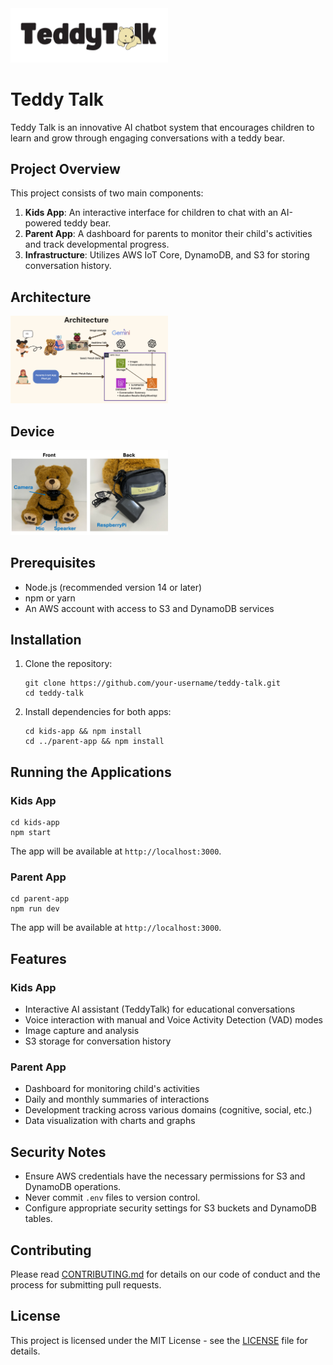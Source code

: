<img src="img/TeddyTalk.png" width="50%">

# Teddy Talk
Teddy Talk is an innovative AI chatbot system that encourages children to learn and grow through engaging conversations with a teddy bear.

## Project Overview

This project consists of two main components:

1. **Kids App**: An interactive interface for children to chat with an AI-powered teddy bear.
2. **Parent App**: A dashboard for parents to monitor their child's activities and track developmental progress.
3. **Infrastructure**: Utilizes AWS IoT Core, DynamoDB, and S3 for storing conversation history.

## Architecture
<img src="img/architecture.png" width="50%">

## Device
<img src="img/teddy_equipment.png" width="50%">

## Prerequisites

- Node.js (recommended version 14 or later)
- npm or yarn
- An AWS account with access to S3 and DynamoDB services

## Installation

1. Clone the repository:
   ```
   git clone https://github.com/your-username/teddy-talk.git
   cd teddy-talk
   ```

2. Install dependencies for both apps:
   ```
   cd kids-app && npm install
   cd ../parent-app && npm install
   ```

## Running the Applications

### Kids App

```
cd kids-app
npm start
```

The app will be available at `http://localhost:3000`.

### Parent App

```
cd parent-app
npm run dev
```

The app will be available at `http://localhost:3000`.

## Features

### Kids App
- Interactive AI assistant (TeddyTalk) for educational conversations
- Voice interaction with manual and Voice Activity Detection (VAD) modes
- Image capture and analysis
- S3 storage for conversation history

### Parent App
- Dashboard for monitoring child's activities
- Daily and monthly summaries of interactions
- Development tracking across various domains (cognitive, social, etc.)
- Data visualization with charts and graphs

## Security Notes

- Ensure AWS credentials have the necessary permissions for S3 and DynamoDB operations.
- Never commit `.env` files to version control.
- Configure appropriate security settings for S3 buckets and DynamoDB tables.

## Contributing

Please read [CONTRIBUTING.md](CONTRIBUTING.md) for details on our code of conduct and the process for submitting pull requests.

## License

This project is licensed under the MIT License - see the [LICENSE](LICENSE) file for details.
